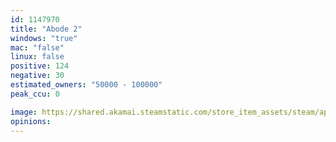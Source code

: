 ```yaml
---
id: 1147970
title: "Abode 2"
windows: "true"
mac: "false"
linux: false
positive: 124
negative: 30
estimated_owners: "50000 - 100000"
peak_ccu: 0

image: https://shared.akamai.steamstatic.com/store_item_assets/steam/apps/1147970/header.jpg?t=1587713049
opinions:
---
```

